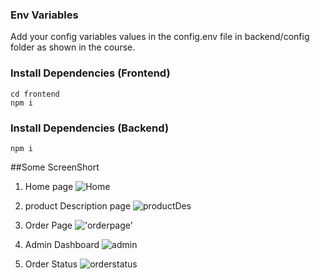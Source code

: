 
### Env Variables

Add your config variables values in the config.env file in backend/config folder as shown in the course.

### Install Dependencies (Frontend)

```
cd frontend
npm i
```

### Install Dependencies (Backend)

```
npm i
```

##Some ScreenShort 
1. Home page
![Home](https://res.cloudinary.com/dbvr3bxyv/image/upload/v1689223365/EcommerceScreenShort/Home_b8wpyq.png)

2. product Description page
![productDes](https://res.cloudinary.com/dbvr3bxyv/image/upload/v1689223373/EcommerceScreenShort/descri_sxnwwx.png)

3. Order Page
!['orderpage'](https://res.cloudinary.com/dbvr3bxyv/image/upload/v1689223393/EcommerceScreenShort/orderPage_azb7nx.png)

4. Admin Dashboard
 ![admin ](https://res.cloudinary.com/dbvr3bxyv/image/upload/v1689223376/EcommerceScreenShort/AdminDashBoradoverall_zgsbiz.png)

5. Order Status
![orderstatus](https://res.cloudinary.com/dbvr3bxyv/image/upload/v1689223379/EcommerceScreenShort/orderStatus_w3crvw.png)